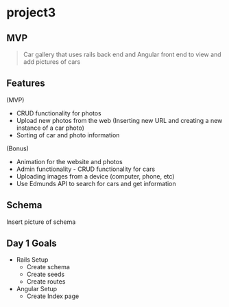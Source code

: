 # project3

MVP
--
> Car gallery that uses rails back end and Angular front end to view and add pictures of cars

Features
--
(MVP)
- CRUD functionality for photos
- Upload new photos from the web (Inserting new URL and creating a new instance of a car photo)
- Sorting of car and photo information

(Bonus)
- Animation for the website and photos
- Admin functionality - CRUD functionality for cars
- Uploading images from a device (computer, phone, etc)
- Use Edmunds API to search for cars and get information

Schema
--

Insert picture of schema


Day 1 Goals
---
- Rails Setup
  - Create schema
  - Create seeds
  - Create routes
- Angular Setup
  - Create Index page

